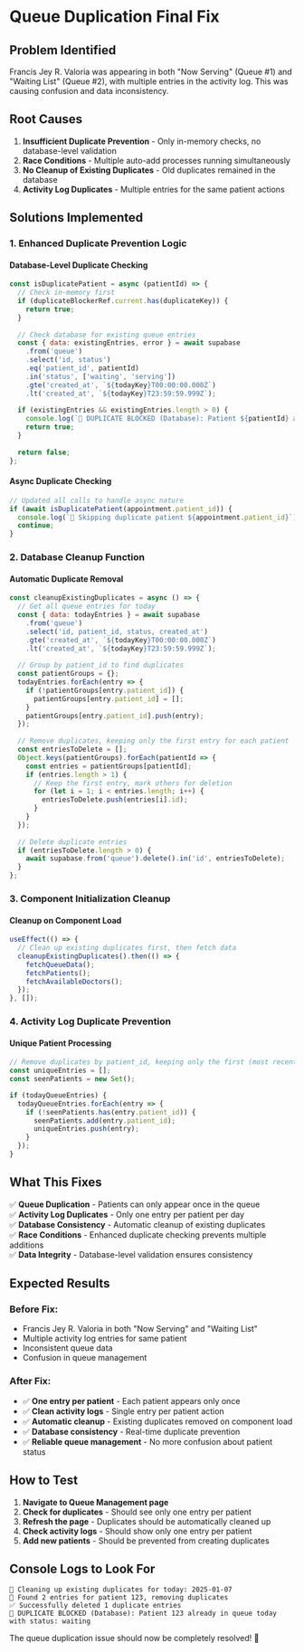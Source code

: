 # Queue Duplication Final Fix

## Problem Identified

Francis Jey R. Valoria was appearing in both "Now Serving" (Queue #1) and "Waiting List" (Queue #2), with multiple entries in the activity log. This was causing confusion and data inconsistency.

## Root Causes

1. **Insufficient Duplicate Prevention** - Only in-memory checks, no database-level validation
2. **Race Conditions** - Multiple auto-add processes running simultaneously
3. **No Cleanup of Existing Duplicates** - Old duplicates remained in the database
4. **Activity Log Duplicates** - Multiple entries for the same patient actions

## Solutions Implemented

### **1. Enhanced Duplicate Prevention Logic**

#### **Database-Level Duplicate Checking**
```javascript
const isDuplicatePatient = async (patientId) => {
  // Check in-memory first
  if (duplicateBlockerRef.current.has(duplicateKey)) {
    return true;
  }
  
  // Check database for existing queue entries
  const { data: existingEntries, error } = await supabase
    .from('queue')
    .select('id, status')
    .eq('patient_id', patientId)
    .in('status', ['waiting', 'serving'])
    .gte('created_at', `${todayKey}T00:00:00.000Z`)
    .lt('created_at', `${todayKey}T23:59:59.999Z`);
  
  if (existingEntries && existingEntries.length > 0) {
    console.log(`🚫 DUPLICATE BLOCKED (Database): Patient ${patientId} already in queue today`);
    return true;
  }
  
  return false;
};
```

#### **Async Duplicate Checking**
```javascript
// Updated all calls to handle async nature
if (await isDuplicatePatient(appointment.patient_id)) {
  console.log(`🚫 Skipping duplicate patient ${appointment.patient_id}`);
  continue;
}
```

### **2. Database Cleanup Function**

#### **Automatic Duplicate Removal**
```javascript
const cleanupExistingDuplicates = async () => {
  // Get all queue entries for today
  const { data: todayEntries } = await supabase
    .from('queue')
    .select('id, patient_id, status, created_at')
    .gte('created_at', `${todayKey}T00:00:00.000Z`)
    .lt('created_at', `${todayKey}T23:59:59.999Z`);
  
  // Group by patient_id to find duplicates
  const patientGroups = {};
  todayEntries.forEach(entry => {
    if (!patientGroups[entry.patient_id]) {
      patientGroups[entry.patient_id] = [];
    }
    patientGroups[entry.patient_id].push(entry);
  });
  
  // Remove duplicates, keeping only the first entry for each patient
  const entriesToDelete = [];
  Object.keys(patientGroups).forEach(patientId => {
    const entries = patientGroups[patientId];
    if (entries.length > 1) {
      // Keep the first entry, mark others for deletion
      for (let i = 1; i < entries.length; i++) {
        entriesToDelete.push(entries[i].id);
      }
    }
  });
  
  // Delete duplicate entries
  if (entriesToDelete.length > 0) {
    await supabase.from('queue').delete().in('id', entriesToDelete);
  }
};
```

### **3. Component Initialization Cleanup**

#### **Cleanup on Component Load**
```javascript
useEffect(() => {
  // Clean up existing duplicates first, then fetch data
  cleanupExistingDuplicates().then(() => {
    fetchQueueData();
    fetchPatients();
    fetchAvailableDoctors();
  });
}, []);
```

### **4. Activity Log Duplicate Prevention**

#### **Unique Patient Processing**
```javascript
// Remove duplicates by patient_id, keeping only the first (most recent) entry
const uniqueEntries = [];
const seenPatients = new Set();

if (todayQueueEntries) {
  todayQueueEntries.forEach(entry => {
    if (!seenPatients.has(entry.patient_id)) {
      seenPatients.add(entry.patient_id);
      uniqueEntries.push(entry);
    }
  });
}
```

## What This Fixes

✅ **Queue Duplication** - Patients can only appear once in the queue  
✅ **Activity Log Duplicates** - Only one entry per patient per day  
✅ **Database Consistency** - Automatic cleanup of existing duplicates  
✅ **Race Conditions** - Enhanced duplicate checking prevents multiple additions  
✅ **Data Integrity** - Database-level validation ensures consistency  

## Expected Results

### **Before Fix:**
- Francis Jey R. Valoria in both "Now Serving" and "Waiting List"
- Multiple activity log entries for same patient
- Inconsistent queue data
- Confusion in queue management

### **After Fix:**
- ✅ **One entry per patient** - Each patient appears only once
- ✅ **Clean activity logs** - Single entry per patient action
- ✅ **Automatic cleanup** - Existing duplicates removed on component load
- ✅ **Database consistency** - Real-time duplicate prevention
- ✅ **Reliable queue management** - No more confusion about patient status

## How to Test

1. **Navigate to Queue Management page**
2. **Check for duplicates** - Should see only one entry per patient
3. **Refresh the page** - Duplicates should be automatically cleaned up
4. **Check activity logs** - Should show only one entry per patient
5. **Add new patients** - Should be prevented from creating duplicates

## Console Logs to Look For

```
🧹 Cleaning up existing duplicates for today: 2025-01-07
🧹 Found 2 entries for patient 123, removing duplicates
✅ Successfully deleted 1 duplicate entries
🚫 DUPLICATE BLOCKED (Database): Patient 123 already in queue today with status: waiting
```

The queue duplication issue should now be completely resolved! 🎉
